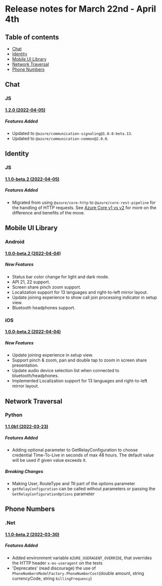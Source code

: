 # Release notes for March 22nd - April 4th

## Table of contents
* [Chat](#chat)
* [Identity](#identity)
* [Mobile UI Library](#mobile-ui-library)
* [Network Traversal](#network-traversal)
* [Phone Numbers](#phone-numbers)

## Chat

### JS

#### [1.2.0 (2022-04-05)](https://github.com/Azure/azure-sdk-for-js/blob/main/sdk/communication/communication-chat/CHANGELOG.md#120-2022-04-05)
##### Features Added
- Updated to `@azure/communication-signaling@1.0.0-beta.13`.
- Updated to `@azure/communication-common@2.0.0`.

## Identity

### JS
#### [1.1.0-beta.2 (2022-04-05)](https://github.com/Azure/azure-sdk-for-js/blob/main/sdk/communication/communication-identity/CHANGELOG.md#110-beta2-2022-04-05)
##### Features Added
- Migrated from using `@azure/core-http` to `@azure/core-rest-pipeline` for the handling of HTTP requests. See [Azure Core v1 vs v2](https://github.com/Azure/azure-sdk-for-js/blob/main/sdk/core/core-rest-pipeline/documentation/core2.md) for more on the difference and benefits of the move.


## Mobile UI Library

### Android
#### [1.0.0-beta.2 (2022-04-04)](https://github.com/Azure/communication-ui-library-android/blob/main/CHANGELOG.md#100-beta2-2022-04-04) 
##### New Features
- Status bar color change for light and dark mode.
- API 21, 22 support.
- Screen share pinch zoom support.
- Localization support for 13 languages and right-to-left mirror layout.
- Update joining experience to show call join processing indicator in setup view.
- Bluetooth headphones support.

### iOS
#### [1.0.0-beta.2 (2022-04-04)](https://github.com/Azure/communication-ui-library-ios/blob/main/CHANGELOG.md#100-beta2-2022-04-04)
##### New Features
- Update joining experience in setup view.
- Support pinch & zoom, pan and double tap to zoom in screen share presentation.
- Update audio device selection list when connected to bluetooth/headphones.
- Implemented Localization support for 13 languages and right-to-left mirror layout.

## Network Traversal

### Python
#### [1.1.0b1 (2022-03-23)](https://github.com/Azure/azure-sdk-for-python/blob/main/sdk/communication/azure-communication-networktraversal/CHANGELOG.md#110b1-2022-03-23)
##### Features Added
- Adding optional parameter to GetRelayConfiguration to choose credential Time-To-Live in seconds of max 48 hours.
  The default value will be used if given value exceeds it.

##### Breaking Changes
- Making User, RouteType and Ttl part of the options parameter
- `getRelayConfiguration` can be called without parameters or passing the `GetRelayConfigurationOptions` parameter

## Phone Numbers

### .Net
#### [1.1.0-beta.2 (2022-03-30)](https://github.com/Azure/azure-sdk-for-net/blob/main/sdk/communication/Azure.Communication.PhoneNumbers/CHANGELOG.md#110-beta2-2022-03-30)
##### Features Added
- Added environment variable `AZURE_USERAGENT_OVERRIDE`, that overrides the HTTP header `x-ms-useragent` on the tests
- 'Deprecates' (read discourage) the use of `PhoneNumbersModelFactory.PhoneNumberCost`(double amount, string currencyCode, string `billingFrequency`)
